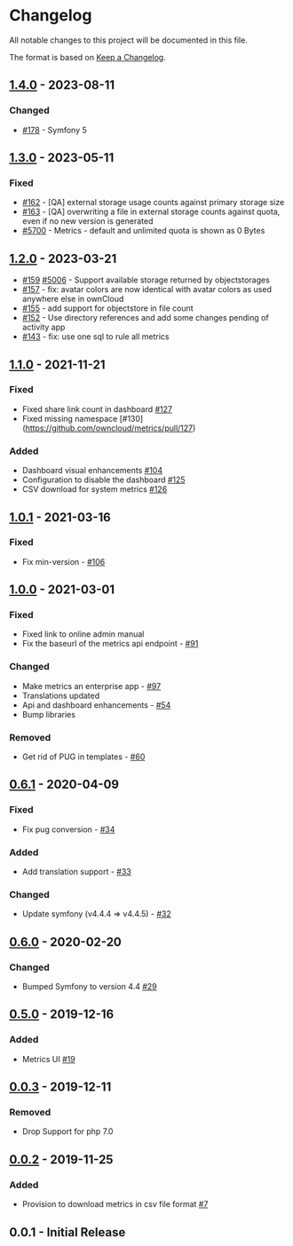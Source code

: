 # Changelog

All notable changes to this project will be documented in this file.

The format is based on [Keep a Changelog](http://keepachangelog.com/en/1.0.0/).

## [1.4.0] - 2023-08-11

### Changed

- [#178](https://github.com/owncloud/metrics/pull/178) - Symfony 5

## [1.3.0] - 2023-05-11

### Fixed

- [#162](https://github.com/owncloud/metrics/pull/162) - [QA] external storage usage counts against primary storage size
- [#163](https://github.com/owncloud/metrics/pull/163) - [QA] overwriting a file in external storage counts against quota, even if no new version is generated 
- [#5700](https://github.com/owncloud/enterprise/issues/5700) - Metrics - default and unlimited quota is shown as 0 Bytes 


## [1.2.0] - 2023-03-21

- [#159](https://github.com/owncloud/metrics/pull/159) [#5006](https://github.com/owncloud/enterprise/issues/5006) - Support available storage returned by objectstorages
- [#157](https://github.com/owncloud/metrics/pull/157) -  fix: avatar colors are now identical with avatar colors as used anywhere else in ownCloud
- [#155](https://github.com/owncloud/metrics/pull/155) - add support for objectstore in file count
- [#152](https://github.com/owncloud/metrics/pull/152) - Use directory references and add some changes pending of activity app
- [#143](https://github.com/owncloud/metrics/pull/144) - fix: use one sql to rule all metrics

## [1.1.0] - 2021-11-21

### Fixed

- Fixed share link count in dashboard [#127](https://github.com/owncloud/metrics/pull/127)
- Fixed missing namespace [#130] (https://github.com/owncloud/metrics/pull/127)

### Added

- Dashboard visual enhancements [#104](https://github.com/owncloud/metrics/pull/104)
- Configuration to disable the dashboard [#125](https://github.com/owncloud/metrics/pull/125)
- CSV download for system metrics  [#126](https://github.com/owncloud/metrics/pull/126)

## [1.0.1] - 2021-03-16

### Fixed

- Fix min-version - [#106](https://github.com/owncloud/metrics/issues/106)

## [1.0.0] - 2021-03-01

### Fixed

- Fixed link to online admin manual
- Fix the baseurl of the metrics api endpoint - [#91](https://github.com/owncloud/metrics/issues/91)

### Changed

- Make metrics an enterprise app - [#97](https://github.com/owncloud/metrics/pull/97)
- Translations updated
- Api and dashboard enhancements - [#54](https://github.com/owncloud/metrics/issues/54)
- Bump libraries

### Removed

- Get rid of PUG in templates - [#60](https://github.com/owncloud/metrics/issues/60)

## [0.6.1] - 2020-04-09

### Fixed

- Fix pug conversion - [#34](https://github.com/owncloud/metrics/issues/34)

### Added

- Add translation support - [#33](https://github.com/owncloud/metrics/issues/33)

### Changed

- Update symfony (v4.4.4 => v4.4.5) - [#32](https://github.com/owncloud/metrics/issues/32)

## [0.6.0] - 2020-02-20

### Changed

- Bumped Symfony to version 4.4 [#29](https://github.com/owncloud/metrics/pull/29)

## [0.5.0] - 2019-12-16

### Added

- Metrics UI [#19](https://github.com/owncloud/metrics/pull/19)

## [0.0.3] - 2019-12-11

### Removed

- Drop Support for php 7.0

## [0.0.2] - 2019-11-25

### Added

-  Provision to download metrics in csv file format [#7](https://github.com/owncloud/metrics/pull/7)

## 0.0.1 - Initial Release

[Unreleased]: https://github.com/owncloud/metrics/compare/v1.4.0...master
[1.4.0]: https://github.com/owncloud/metrics/compare/v1.3.0...v1.4.0
[1.3.0]: https://github.com/owncloud/metrics/compare/v1.2.0...v1.3.0
[1.2.0]: https://github.com/owncloud/metrics/compare/v1.1.0...v1.2.0
[1.1.0]: https://github.com/owncloud/metrics/compare/v1.0.1...v1.1.0
[1.0.1]: https://github.com/owncloud/metrics/compare/v1.0.0...v1.0.1
[1.0.0]: https://github.com/owncloud/metrics/compare/v0.6.1...v1.0.0
[0.6.1]: https://github.com/owncloud/metrics/compare/v0.6.0...v0.6.1
[0.6.0]: https://github.com/owncloud/metrics/compare/v0.5.0...v0.6.0
[0.5.0]: https://github.com/owncloud/metrics/compare/v0.0.3...v0.5.0
[0.0.3]: https://github.com/owncloud/metrics/compare/v0.0.2...v0.0.3
[0.0.2]: https://github.com/owncloud/metrics/compare/v0.0.1...v0.0.2
